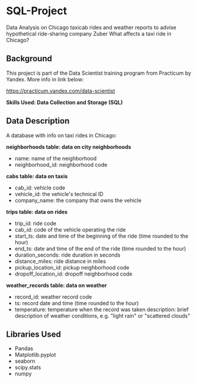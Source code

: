 # SQL-Project
Data Analysis on Chicago taxicab rides and weather reports to advise hypothetical ride-sharing company Zuber
What affects a taxi ride in Chicago?

## Background
This project is part of the Data Scientist training program from Practicum by Yandex. More info in link below:

https://practicum.yandex.com/data-scientist

**Skills Used: Data Collection and Storage (SQL)**

## Data Description
A database with info on taxi rides in Chicago:

**neighborhoods table: data on city neighborhoods**

* name: name of the neighborhood
* neighborhood_id: neighborhood code

**cabs table: data on taxis**

* cab_id: vehicle code
* vehicle_id: the vehicle's technical ID
* company_name: the company that owns the vehicle

**trips table: data on rides**

* trip_id: ride code
* cab_id: code of the vehicle operating the ride
* start_ts: date and time of the beginning of the ride (time rounded to the hour)
* end_ts: date and time of the end of the ride (time rounded to the hour)
* duration_seconds: ride duration in seconds
* distance_miles: ride distance in miles
* pickup_location_id: pickup neighborhood code
* dropoff_location_id: dropoff neighborhood code

**weather_records table: data on weather**

* record_id: weather record code
* ts: record date and time (time rounded to the hour)
* temperature: temperature when the record was taken
description: brief description of weather conditions, e.g. "light rain" or "scattered clouds"

## Libraries Used
* Pandas
* Matplotlib.pyplot
* seaborn
* scipy.stats
* numpy
